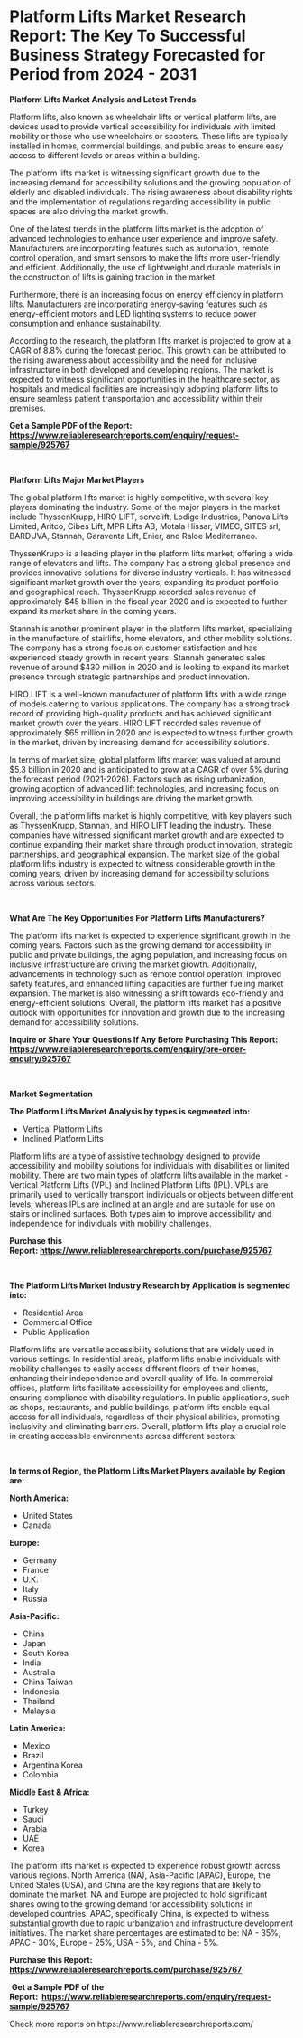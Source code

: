 <p><h1>Platform Lifts Market Research Report: The Key To Successful Business Strategy Forecasted for Period from 2024 - 2031</h1></p><p><strong>Platform Lifts Market Analysis and Latest Trends</strong></p>
<p><p>Platform lifts, also known as wheelchair lifts or vertical platform lifts, are devices used to provide vertical accessibility for individuals with limited mobility or those who use wheelchairs or scooters. These lifts are typically installed in homes, commercial buildings, and public areas to ensure easy access to different levels or areas within a building.</p><p>The platform lifts market is witnessing significant growth due to the increasing demand for accessibility solutions and the growing population of elderly and disabled individuals. The rising awareness about disability rights and the implementation of regulations regarding accessibility in public spaces are also driving the market growth.</p><p>One of the latest trends in the platform lifts market is the adoption of advanced technologies to enhance user experience and improve safety. Manufacturers are incorporating features such as automation, remote control operation, and smart sensors to make the lifts more user-friendly and efficient. Additionally, the use of lightweight and durable materials in the construction of lifts is gaining traction in the market.</p><p>Furthermore, there is an increasing focus on energy efficiency in platform lifts. Manufacturers are incorporating energy-saving features such as energy-efficient motors and LED lighting systems to reduce power consumption and enhance sustainability.</p><p>According to the research, the platform lifts market is projected to grow at a CAGR of 8.8% during the forecast period. This growth can be attributed to the rising awareness about accessibility and the need for inclusive infrastructure in both developed and developing regions. The market is expected to witness significant opportunities in the healthcare sector, as hospitals and medical facilities are increasingly adopting platform lifts to ensure seamless patient transportation and accessibility within their premises.</p></p>
<p><strong>Get a Sample PDF of the Report:&nbsp; <a href="https://www.reliableresearchreports.com/enquiry/request-sample/925767">https://www.reliableresearchreports.com/enquiry/request-sample/925767</a></strong></p>
<p>&nbsp;</p>
<p><strong>Platform Lifts Major Market Players</strong></p>
<p><p>The global platform lifts market is highly competitive, with several key players dominating the industry. Some of the major players in the market include ThyssenKrupp, HIRO LIFT, servelift, Lodige Industries, Panova Lifts Limited, Aritco, Cibes Lift, MPR Lifts AB, Motala Hissar, VIMEC, SITES srl, BARDUVA, Stannah, Garaventa Lift, Enier, and Raloe Mediterraneo.</p><p>ThyssenKrupp is a leading player in the platform lifts market, offering a wide range of elevators and lifts. The company has a strong global presence and provides innovative solutions for diverse industry verticals. It has witnessed significant market growth over the years, expanding its product portfolio and geographical reach. ThyssenKrupp recorded sales revenue of approximately $45 billion in the fiscal year 2020 and is expected to further expand its market share in the coming years.</p><p>Stannah is another prominent player in the platform lifts market, specializing in the manufacture of stairlifts, home elevators, and other mobility solutions. The company has a strong focus on customer satisfaction and has experienced steady growth in recent years. Stannah generated sales revenue of around $430 million in 2020 and is looking to expand its market presence through strategic partnerships and product innovation.</p><p>HIRO LIFT is a well-known manufacturer of platform lifts with a wide range of models catering to various applications. The company has a strong track record of providing high-quality products and has achieved significant market growth over the years. HIRO LIFT recorded sales revenue of approximately $65 million in 2020 and is expected to witness further growth in the market, driven by increasing demand for accessibility solutions.</p><p>In terms of market size, global platform lifts market was valued at around $5.3 billion in 2020 and is anticipated to grow at a CAGR of over 5% during the forecast period (2021-2026). Factors such as rising urbanization, growing adoption of advanced lift technologies, and increasing focus on improving accessibility in buildings are driving the market growth.</p><p>Overall, the platform lifts market is highly competitive, with key players such as ThyssenKrupp, Stannah, and HIRO LIFT leading the industry. These companies have witnessed significant market growth and are expected to continue expanding their market share through product innovation, strategic partnerships, and geographical expansion. The market size of the global platform lifts industry is expected to witness considerable growth in the coming years, driven by increasing demand for accessibility solutions across various sectors.</p></p>
<p>&nbsp;</p>
<p><strong>What Are The Key Opportunities For Platform Lifts Manufacturers?</strong></p>
<p><p>The platform lifts market is expected to experience significant growth in the coming years. Factors such as the growing demand for accessibility in public and private buildings, the aging population, and increasing focus on inclusive infrastructure are driving the market growth. Additionally, advancements in technology such as remote control operation, improved safety features, and enhanced lifting capacities are further fueling market expansion. The market is also witnessing a shift towards eco-friendly and energy-efficient solutions. Overall, the platform lifts market has a positive outlook with opportunities for innovation and growth due to the increasing demand for accessibility solutions.</p></p>
<p><strong>Inquire or Share Your Questions If Any Before Purchasing This Report: <a href="https://www.reliableresearchreports.com/enquiry/pre-order-enquiry/925767">https://www.reliableresearchreports.com/enquiry/pre-order-enquiry/925767</a></strong></p>
<p>&nbsp;</p>
<p><strong>Market Segmentation</strong></p>
<p><strong>The Platform Lifts Market Analysis by types is segmented into:</strong></p>
<p><ul><li>Vertical Platform Lifts</li><li>Inclined Platform Lifts</li></ul></p>
<p><p>Platform lifts are a type of assistive technology designed to provide accessibility and mobility solutions for individuals with disabilities or limited mobility. There are two main types of platform lifts available in the market - Vertical Platform Lifts (VPL) and Inclined Platform Lifts (IPL). VPLs are primarily used to vertically transport individuals or objects between different levels, whereas IPLs are inclined at an angle and are suitable for use on stairs or inclined surfaces. Both types aim to improve accessibility and independence for individuals with mobility challenges.</p></p>
<p><strong>Purchase this Report:&nbsp;<a href="https://www.reliableresearchreports.com/purchase/925767">https://www.reliableresearchreports.com/purchase/925767</a></strong></p>
<p>&nbsp;</p>
<p><strong>The Platform Lifts Market Industry Research by Application is segmented into:</strong></p>
<p><ul><li>Residential Area</li><li>Commercial Office</li><li>Public Application</li></ul></p>
<p><p>Platform lifts are versatile accessibility solutions that are widely used in various settings. In residential areas, platform lifts enable individuals with mobility challenges to easily access different floors of their homes, enhancing their independence and overall quality of life. In commercial offices, platform lifts facilitate accessibility for employees and clients, ensuring compliance with disability regulations. In public applications, such as shops, restaurants, and public buildings, platform lifts enable equal access for all individuals, regardless of their physical abilities, promoting inclusivity and eliminating barriers. Overall, platform lifts play a crucial role in creating accessible environments across different sectors.</p></p>
<p>&nbsp;</p>
<p><strong>In terms of Region, the Platform Lifts Market Players available by Region are:</strong></p>
<p>
    <p> <strong> North America: </strong>
        <ul>
            <li>United States</li>
            <li>Canada</li>
        </ul>
        </p> 
    <p> <strong> Europe: </strong>
        <ul>
            <li>Germany</li>
            <li>France</li>
            <li>U.K.</li>
            <li>Italy</li>
            <li>Russia</li>
        </ul>
        </p> 
    <p> <strong> Asia-Pacific: </strong>
        <ul>
            <li>China</li>
            <li>Japan</li>
            <li>South Korea</li>
            <li>India</li>
            <li>Australia</li>
            <li>China Taiwan</li>
            <li>Indonesia</li>
            <li>Thailand</li>
            <li>Malaysia</li>
        </ul>
        </p> 
    <p> <strong> Latin America: </strong>
        <ul>
            <li>Mexico</li>
            <li>Brazil</li>
            <li>Argentina Korea</li>
            <li>Colombia</li>
        </ul>
        </p> 
    <p> <strong> Middle East & Africa: </strong>
        <ul>
            <li>Turkey</li>
            <li>Saudi</li>
            <li>Arabia</li>
            <li>UAE</li>
            <li>Korea</li>
        </ul>
    </p>
    </p>
<p><p>The platform lifts market is expected to experience robust growth across various regions. North America (NA), Asia-Pacific (APAC), Europe, the United States (USA), and China are the key regions that are likely to dominate the market. NA and Europe are projected to hold significant shares owing to the growing demand for accessibility solutions in developed countries. APAC, specifically China, is expected to witness substantial growth due to rapid urbanization and infrastructure development initiatives. The market share percentages are estimated to be: NA - 35%, APAC - 30%, Europe - 25%, USA - 5%, and China - 5%.</p></p>
<p><strong>Purchase this Report: <a href="https://www.reliableresearchreports.com/purchase/925767">https://www.reliableresearchreports.com/purchase/925767</a></strong></p>
<p>&nbsp;<strong>Get a Sample PDF of the Report:&nbsp;&nbsp;<a href="https://www.reliableresearchreports.com/enquiry/request-sample/925767">https://www.reliableresearchreports.com/enquiry/request-sample/925767</a></strong></p>
<p><strong></strong></p>
<p>Check more reports on https://www.reliableresearchreports.com/</p>